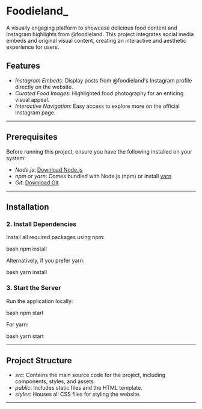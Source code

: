 # Foodieland_

A visually engaging platform to showcase delicious food content and Instagram highlights from @foodieland. This project integrates social media embeds and original visual content, creating an interactive and aesthetic experience for users.

## Features

- *Instagram Embeds*: Display posts from @foodieland's Instagram profile directly on the website.
- *Curated Food Images*: Highlighted food photography for an enticing visual appeal.
- *Interactive Navigation*: Easy access to explore more on the official Instagram page.

---

## Prerequisites

Before running this project, ensure you have the following installed on your system:

- *Node.js*: [Download Node.js](https://nodejs.org/)
- *npm or yarn*: Comes bundled with Node.js (npm) or install [yarn](https://yarnpkg.com/)
- *Git*: [Download Git](https://git-scm.com/)

---

## Installation

### 2. Install Dependencies

Install all required packages using npm:

bash
npm install


Alternatively, if you prefer yarn:

bash
yarn install


### 3. Start the Server

Run the application locally:

bash
npm start


For yarn:

bash
yarn start


---

## Project Structure

- *src*: Contains the main source code for the project, including components, styles, and assets.
- *public*: Includes static files and the HTML template.
- *styles*: Houses all CSS files for styling the website.

---
